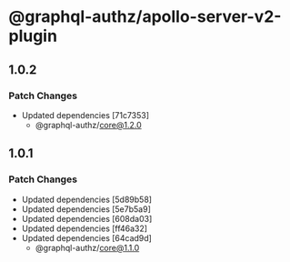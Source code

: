 # @graphql-authz/apollo-server-v2-plugin

## 1.0.2

### Patch Changes

- Updated dependencies [71c7353]
  - @graphql-authz/core@1.2.0

## 1.0.1

### Patch Changes

- Updated dependencies [5d89b58]
- Updated dependencies [5e7b5a9]
- Updated dependencies [608da03]
- Updated dependencies [ff46a32]
- Updated dependencies [64cad9d]
  - @graphql-authz/core@1.1.0
